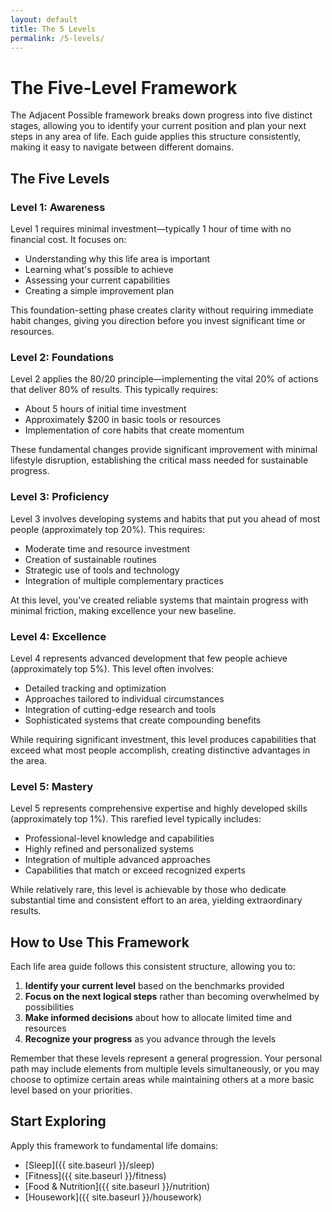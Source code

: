 ```yaml
---
layout: default
title: The 5 Levels
permalink: /5-levels/
---
```


# The Five-Level Framework

The Adjacent Possible framework breaks down progress into five distinct stages, allowing you to identify your current position and plan your next steps in any area of life. Each guide applies this structure consistently, making it easy to navigate between different domains.

## The Five Levels

### Level 1: Awareness

Level 1 requires minimal investment—typically 1 hour of time with no financial cost. It focuses on:

- Understanding why this life area is important
- Learning what's possible to achieve
- Assessing your current capabilities
- Creating a simple improvement plan

This foundation-setting phase creates clarity without requiring immediate habit changes, giving you direction before you invest significant time or resources.

### Level 2: Foundations

Level 2 applies the 80/20 principle—implementing the vital 20% of actions that deliver 80% of results. This typically requires:

- About 5 hours of initial time investment
- Approximately $200 in basic tools or resources
- Implementation of core habits that create momentum

These fundamental changes provide significant improvement with minimal lifestyle disruption, establishing the critical mass needed for sustainable progress.

### Level 3: Proficiency

Level 3 involves developing systems and habits that put you ahead of most people (approximately top 20%). This requires:

- Moderate time and resource investment
- Creation of sustainable routines
- Strategic use of tools and technology
- Integration of multiple complementary practices

At this level, you've created reliable systems that maintain progress with minimal friction, making excellence your new baseline.

### Level 4: Excellence

Level 4 represents advanced development that few people achieve (approximately top 5%). This level often involves:

- Detailed tracking and optimization
- Approaches tailored to individual circumstances
- Integration of cutting-edge research and tools
- Sophisticated systems that create compounding benefits

While requiring significant investment, this level produces capabilities that exceed what most people accomplish, creating distinctive advantages in the area.

### Level 5: Mastery

Level 5 represents comprehensive expertise and highly developed skills (approximately top 1%). This rarefied level typically includes:

- Professional-level knowledge and capabilities
- Highly refined and personalized systems
- Integration of multiple advanced approaches
- Capabilities that match or exceed recognized experts

While relatively rare, this level is achievable by those who dedicate substantial time and consistent effort to an area, yielding extraordinary results.

## How to Use This Framework

Each life area guide follows this consistent structure, allowing you to:

1. **Identify your current level** based on the benchmarks provided
2. **Focus on the next logical steps** rather than becoming overwhelmed by possibilities
3. **Make informed decisions** about how to allocate limited time and resources
4. **Recognize your progress** as you advance through the levels

Remember that these levels represent a general progression. Your personal path may include elements from multiple levels simultaneously, or you may choose to optimize certain areas while maintaining others at a more basic level based on your priorities.

## Start Exploring

Apply this framework to fundamental life domains:

- [Sleep]({{ site.baseurl }}/sleep)
- [Fitness]({{ site.baseurl }}/fitness)
- [Food & Nutrition]({{ site.baseurl }}/nutrition)
- [Housework]({{ site.baseurl }}/housework)
